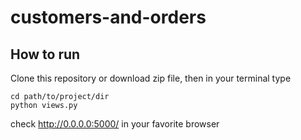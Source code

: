 # customers-and-orders
## How to run
Clone this repository or download zip file, then in your terminal type
```
cd path/to/project/dir
python views.py
```

check http://0.0.0.0:5000/ in your favorite browser
